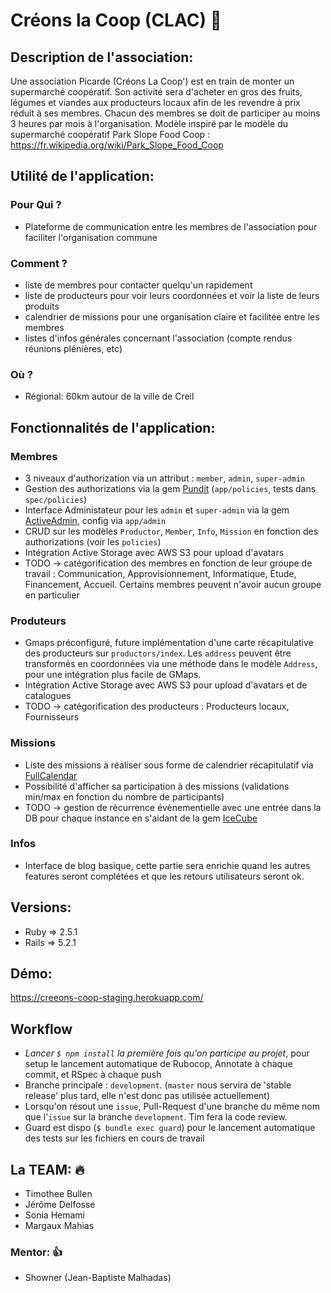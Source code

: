 # Créons la Coop (CLAC) :ear_of_rice:


## Description de l'association:

Une association Picarde (Créons La Coop') est en train de monter un supermarché coopératif. Son activité sera d'acheter en gros des fruits, légumes et viandes aux producteurs locaux afin de les revendre à prix réduit à ses membres. Chacun des membres se doit de participer au moins 3 heures par mois à l'organisation.
Modèle inspiré par le modèle du supermarché coopératif Park Slope Food Coop :
https://fr.wikipedia.org/wiki/Park_Slope_Food_Coop


## Utilité de l'application:

### Pour Qui ?

- Plateforme de communication entre les membres de l'association pour faciliter l'organisation commune

### Comment ?

- liste de membres pour contacter quelqu'un rapidement
- liste de producteurs pour voir leurs coordonnées et voir la liste de leurs produits
- calendrier de missions pour une organisation claire et facilitée entre les membres
- listes d'infos générales concernant l'association (compte rendus réunions plénières, etc)

### Où ?

- Régional: 60km autour de la ville de Creil

## Fonctionnalités de l'application:

### Membres

- 3 niveaux d'authorization via un attribut : `member`, `admin`, `super-admin`
- Gestion des authorizations via la gem [Pundit](https://github.com/varvet/pundit) (`app/policies`, tests dans `spec/policies`)
- Interface Administateur pour les `admin` et `super-admin` via la gem [ActiveAdmin](https://activeadmin.info/), config via `app/admin`
- CRUD sur les modèles `Productor`, `Member`, `Info`, `Mission` en fonction des authorizations (voir les `policies`)
- Intégration Active Storage avec AWS S3 pour upload d'avatars
- TODO -> catégorification des membres en fonction de leur groupe de travail : Communication, Approvisionnement, Informatique, Etude, Financement, Accueil. Certains membres peuvent n'avoir aucun groupe en particulier

### Produteurs

- Gmaps préconfiguré, future implémentation d'une carte récapitulative des producteurs sur `productors/index`. Les `address` peuvent être transformés en coordonnées via une méthode dans le modèle `Address`, pour une intégration plus facile de GMaps.
- Intégration Active Storage avec AWS S3 pour upload d'avatars et de catalogues
- TODO -> catégorification des producteurs : Producteurs locaux, Fournisseurs

### Missions

- Liste des missions à réaliser sous forme de calendrier récapitulatif via [FullCalendar](https://fullcalendar.io/)
- Possibilité d'afficher sa participation à des missions (validations min/max en fonction du nombre de participants)
- TODO -> gestion de récurrence évènementielle avec une entrée dans la DB pour chaque instance en s'aidant de la gem [IceCube](https://github.com/seejohnrun/ice_cube)

### Infos

- Interface de blog basique, cette partie sera enrichie quand les autres features seront complétées et que les retours utilisateurs seront ok.


## Versions:

- Ruby => 2.5.1
- Rails => 5.2.1


## Démo:

https://creeons-coop-staging.herokuapp.com/

## Workflow

- *Lancer `$ npm install` la première fois qu'on participe au projet*, pour setup le lancement automatique de Rubocop, Annotate à chaque commit, et RSpec à chaque push
- Branche principale : `development`. (`master` nous servira de 'stable release' plus tard, elle n'est donc pas utilisée actuellement)
- Lorsqu'on résout une `issue`, Pull-Request d'une branche du même nom que l'`issue` sur la branche `development`. Tim fera la code review.
- Guard est dispo (`$ bundle exec guard`) pour le lancement automatique des tests sur les fichiers en cours de travail


## La TEAM: :fire:

- Timothee Bullen
- Jérôme Delfosse
- Sonia Hemami
- Margaux Mahias

### Mentor: :+1:

- Showner (Jean-Baptiste Malhadas)
